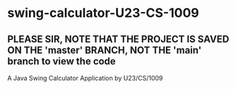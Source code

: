 # swing-calculator-U23-CS-1009  
## PLEASE SIR, NOTE THAT THE PROJECT IS SAVED ON THE 'master' BRANCH, NOT THE 'main' branch to view the code

A Java Swing Calculator Application by U23/CS/1009

